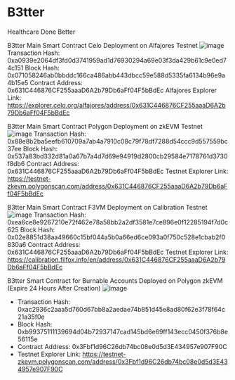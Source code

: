 <h1>B3tter</h1>
Healthcare Done Better


B3tter Main Smart Contract Celo Deployment on Alfajores Testnet
![image](https://github.com/TechieTeee/B3tter/assets/100870737/ed302f5a-ef9f-4b55-a25c-03ca7f3d9d34)
Transaction Hash: 0xa0939e2064df3fd0d3741959ad1d76930294a69e03f3da429b61c9e0ed74c151
Block Hash: 0x071058246ab0bbddc166ca486abb443dbcc59e588d5335fa6134b96e9a4b15e5
Contract Address: 0x631C446876CF255aaaD6A2b79Db6aFf04F5bBdEc
Alfajores Explorer Link: https://explorer.celo.org/alfajores/address/0x631C446876CF255aaaD6A2b79Db6aFf04F5bBdEc


B3tter Main Smart Contract Polygon Deployment on zkEVM Testnet
![image](https://github.com/TechieTeee/B3tter/assets/100870737/721673b8-46c4-4bc0-8bb8-d19d8d73f440)
Transaction Hash: 0x88e8b2ba5eefb610709a7ab4a7910c08c79f78df7288d54ccc9d557559bc37ee
Block Hash: 0x537a83bd332d81a0a67b7a4d7d69e94919d2800cb29584e7178761d3730f8db6
Contract Address: 0x631C446876CF255aaaD6A2b79Db6aFf04F5bBdEc
Testnet Explorer Link: https://testnet-zkevm.polygonscan.com/address/0x631C446876CF255aaaD6A2b79Db6aFf04F5bBdEc


B3tter Main Smart Contract F3VM Deployment on Calibration Testnet 
![image](https://github.com/TechieTeee/B3tter/assets/100870737/6f6d5934-1196-4cfc-b82a-671a843701fe)
Transaction Hash: 0xea6ce8e9267210e72f462e78a58bb2a2df3581e7ce896e0f12285194f7d0c625
Block Hash: 0x02e8851d38aa49660c15bf044a5b0a66ed6ce093a0f750c528e1cbab2f0830a6
Contract Address: 0x631C446876CF255aaaD6A2b79Db6aFf04F5bBdEc
Testnet Explorer Link: https://calibration.filfox.info/en/address/0x631C446876CF255aaaD6A2b79Db6aFf04F5bBdEc


B3tter Smart Contract for Burnable Accounts Deployed on Polygon zkEVM (Expire 24 Hours After Creation)
![image](https://github.com/TechieTeee/B3tter/assets/100870737/093c7964-2479-4e6b-997a-828462027fba)
- Transaction Hash: 0xac2936c2aaa5d760d67bb8a2aedae74b851d45e8ad80f62e3f78f64c21a35f0e
- Block Hash: 0xb99375111139694d04b72937147cad145bd6e69ff143ecc0450f376b8e56115e
- Contract Address: 0x3Fbf1d96C26db74bc08e0d5d3E434957e907F90C
- Testnet Explorer Link: https://testnet-zkevm.polygonscan.com/address/0x3Fbf1d96C26db74bc08e0d5d3E434957e907F90C

